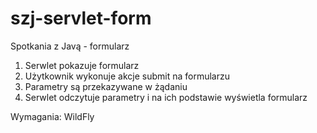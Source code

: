 # szj-servlet-form
Spotkania z Javą - formularz

1. Serwlet pokazuje formularz
2. Użytkownik wykonuje akcje submit na formularzu
3. Parametry są przekazywane w żądaniu
4. Serwlet odczytuje parametry i na ich podstawie wyświetla formularz

Wymagania:
WildFly
